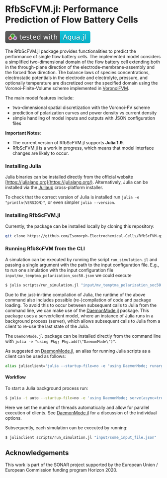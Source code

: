 # RfbScFVM.jl: Performance Prediction of Flow Battery Cells

[![Aqua QA](https://raw.githubusercontent.com/JuliaTesting/Aqua.jl/master/badge.svg)](https://github.com/JuliaTesting/Aqua.jl)

The RfbScFVM.jl package provides functionalities to predict the performance of single flow battery cells. The implemented model considers a simplified two-dimensional domain of the flow battery cell extending both in the through-plane direction of the electrode-membrane-assembly and the forced flow direction. The balance laws of species concentrations, electrostatic potentials in the electrode and electrolyte, pressure, and optionally temperature are discretized over the specified domain using the Voronoi-Finite-Volume scheme implemented in [VoronoiFVM](https://github.com/j-fu/VoronoiFVM.jl).

The main model features include:

- two-dimensional spatial discretization with the Voronoi-FV scheme
- prediction of polarization curves and power density vs current density
- simple handling of model inputs and outputs with JSON configuration files

**Important Notes**: 

- The current version of RfbScFVM.jl supports **Julia 1.9**.
- RfbScFVM.jl is a work in progress, which means that model interface changes are likely to occur.

### Installing Julia

Julia binaries can be installed directly from the official website [https://julialang.org](https://julialang.org/). Alternatively, Julia can be installed via the [Juliaup](https://github.com/JuliaLang/juliaup) cross-platform installer.

To check that the correct version of Julia is installed run `julia -e "println(VERSION)"`, or even simpler `julia --version`.

### Installing RfbScFVM.jl

Currently, the package can be installed locally by cloning this repository:
```bash
git clone https://github.com/Isomorph-Electrochemical-Cells/RfbScFVM.git
```

### Running RfbScFVM from the CLI

A simulation can be executed by running the script `run_simulation.jl` and passing a single argument with the path to the input configuration file. E.g., to run one simulation with the input configuration file `input/mv_temptma_polarization_soc50.json` we could execute
```bash
$ julia scripts/run_simulation.jl "input/mv_temptma_polarization_soc50.json"
```
Due to the just-in-time compilation of Julia, the runtime of the above command also includes possible (re-)compilation of code and package loading. To avoid this to occur between subsequent calls to Julia from the command line, we can make use of the [DaemonMode.jl](https://github.com/dmolina/DaemonMode.jl) package. This package uses a server/client model, where an instance of Julia runs in a background process (server), which allows subsequent calls to Julia from a client to re-use the last state of the Julia.

The `DaemonMode.jl` package can be installed directly from the command line with `julia -e "using Pkg; Pkg.add(\"DaemonMode\")"`.

As suggested on [DaemonMode.jl](https://github.com/dmolina/DaemonMode.jl), an alias for running Julia scripts as a client can be used as follows:
```bash
alias juliaclient='julia --startup-file=no -e "using DaemonMode; runargs()"'
```
#### Workflow


To start a Julia background process run:
```bash
$ julia -t auto --startup-file=no -e 'using DaemonMode; serve(async=true)' &
```
Here we set the number of threads automatically and allow for parallel execution of clients. See [DaemonMode.jl](https://github.com/dmolina/DaemonMode.jl) for a discussion of the individual options.

Subsequently, each simulation can be executed by running:
```bash
$ juliaclient scripts/run_simulation.jl "input/some_input_file.json"
```


## Acknowledgements

This work is part of the SONAR project supported by the European Union / European Commission funding program Horizon 2020.